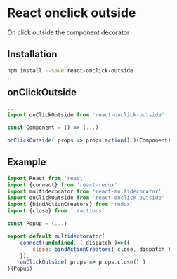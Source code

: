 # React onclick outside

On click outside the component decorator

## Installation

```bash
npm install --save react-onclick-outside
```

## onClickOutside

```javascript
...
import onClickOutside from 'react-onclick-outside'

const Component = () => (...)

onClickOutside( props => props.action() )(Component)
```


## Example

```javascript
import React from 'react'
import {connect} from 'react-redux'
import multidecorator from 'react-multidecorator'
import onClickOutside from 'react-onclick-outside'
import {bindActionCreators} from 'redux'
import {close} from './actions'

const Popup = (...)

export default multidectorator(
    connect(undefined, ( dispatch )=>({
        close: bindActionCreators( close, dispatch )
    }),
    onClickOutside( props => props.close() )
)(Popup)

```
